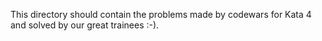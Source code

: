 This directory should contain the problems made by codewars for Kata 4 and solved by our great trainees :-).
